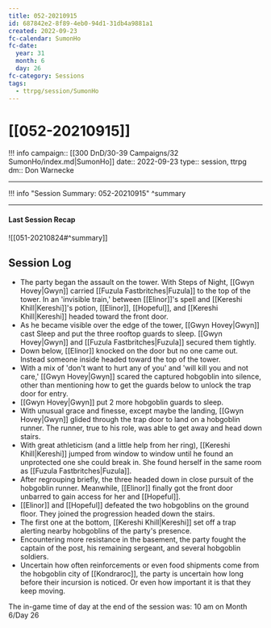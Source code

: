 ```yaml
---
title: 052-20210915
id: 687842e2-8f89-4eb0-94d1-31db4a9881a1
created: 2022-09-23
fc-calendar: SumonHo
fc-date:
  year: 31
  month: 6
  day: 26
fc-category: Sessions
tags:
  - ttrpg/session/SumonHo
---
```


# [[052-20210915]]

!!! info
    campaign:: [[300 DnD/30-39 Campaigns/32 SumonHo/index.md|SumonHo]]
    date:: 2022-09-23
    type:: session, ttrpg
    dm:: Don Warnecke


---
!!! info "Session Summary: 052-20210915"
    ^summary

---


#### Last Session Recap

![[051-20210824#^summary]]

## Session Log


- The party began the assault on the tower. With Steps of Night, [[Gwyn Hovey|Gwyn]] carried [[Fuzula Fastbritches|Fuzula]] to the top of the tower. In an 'invisible train,' between [[Elinor]]'s spell and [[Kereshi Khill|Kereshi]]'s potion, [[Elinor]], [[Hopeful]], and [[Kereshi Khill|Kereshi]] headed toward the front door.
- As he became visible over the edge of the tower, [[Gwyn Hovey|Gwyn]] cast Sleep and put the three rooftop guards to sleep. [[Gwyn Hovey|Gwyn]] and [[Fuzula Fastbritches|Fuzula]] secured them tightly.
- Down below, [[Elinor]] knocked on the door but no one came out. Instead someone inside headed toward the top of the tower.
- With a mix of 'don't want to hurt any of you' and 'will kill you and not care,' [[Gwyn Hovey|Gwyn]] scared the captured hobgoblin into silence, other than mentioning how to get the guards below to unlock the trap door for entry.
- [[Gwyn Hovey|Gwyn]] put 2 more hobgoblin guards to sleep.
- With unusual grace and finesse, except maybe the landing, [[Gwyn Hovey|Gwyn]] glided through the trap door to land on a hobgoblin runner. The runner, true to his role, was able to get away and head down stairs.
- With great athleticism (and a little help from her ring), [[Kereshi Khill|Kereshi]] jumped from window to window until he found an unprotected one she could break in. She found herself in the same room as [[Fuzula Fastbritches|Fuzula]].
- After regrouping briefly, the three headed down in close pursuit of the hobgoblin runner. Meanwhile, [[Elinor]] finally got the front door unbarred to gain access for her and [[Hopeful]].
- [[Elinor]] and [[Hopeful]] defeated the two hobgoblins on the ground floor. They joined the progression headed down the stairs.
- The first one at the bottom, [[Kereshi Khill|Kereshi]] set off a trap alerting nearby hobgoblins of the party's presence.
- Encountering more resistance in the basement, the party fought the captain of the post, his remaining sergeant, and several hobgoblin soldiers.
- Uncertain how often reinforcements or even food shipments come from the hobgoblin city of [[Kondraroc]], the party is uncertain how long before their incursion is noticed. Or even how important it is that they keep moving.   

The in-game time of day at the end of the session was: 10 am on Month 6/Day 26

